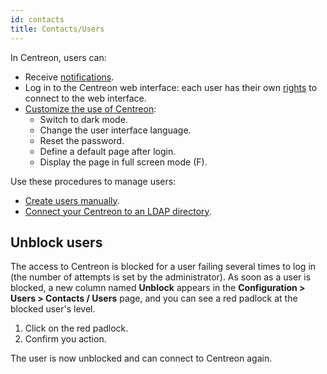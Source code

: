 ```yaml
---
id: contacts
title: Contacts/Users
---
```


In Centreon, users can:

- Receive [notifications](../../alerts-notifications/notif-configuration.md).
- Log in to the Centreon web interface: each user has their own [rights](../../administration/access-control-lists.md) to connect to the web interface.
- [Customize the use of Centreon](./customization.md):
  - Switch to dark mode.
  - Change the user interface language.
  - Reset the password.
  - Define a default page after login.
  - Display the page in full screen mode (F).

Use these procedures to manage users:
- [Create users manually](contacts-create.md).
- [Connect your Centreon to an LDAP directory](../../administration/parameters/ldap.md).

## Unblock users

The access to Centreon is blocked for a user failing several times to log in (the number of attempts is set by the administrator). As soon as a user is blocked, a new column named **Unblock** appears in the **Configuration > Users > Contacts / Users** page, and you can see a red padlock at the blocked user's level.

1. Click on the red padlock.
2. Confirm you action.

The user is now unblocked and can connect to Centreon again.
